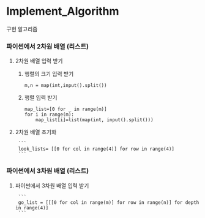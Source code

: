 # Implement_Algorithm

구현 알고리즘 

### 파이썬에서 2차원 배열 (리스트)

1. 2차원 배열 입력 받기

    1) 행렬의 크기 입력 받기 
        ```
        m,n = map(int,input().split())
        ```
    2) 행렬 입력 받기 
        ```
        map_list=[0 for _ in range(m)]
        for i in range(m):
            map_list[i]=list(map(int, input().split()))
        ```
2. 2차원 배열 초기화 

        ```
        look_lists= [[0 for col in range(4)] for row in range(4)]
        ```
        
        
### 파이썬에서 3차원 배열 (리스트)

1. 파이썬에서 3차원 배열 입력 받기

        ```
        go_list = [[[0 for col in range(m)] for row in range(n)] for depth in range(4)]
        ```

